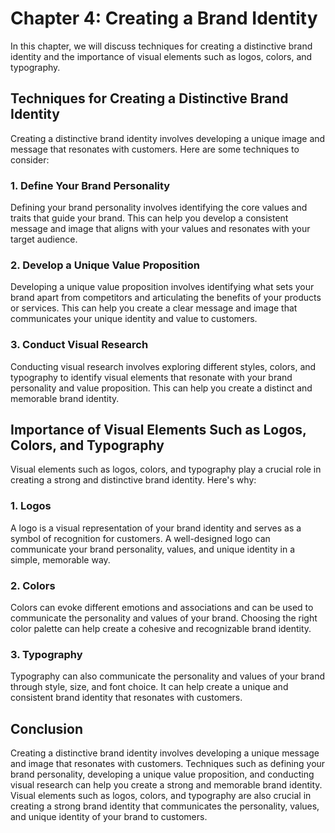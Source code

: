 Chapter 4: Creating a Brand Identity
====================================

In this chapter, we will discuss techniques for creating a distinctive brand identity and the importance of visual elements such as logos, colors, and typography.

Techniques for Creating a Distinctive Brand Identity
----------------------------------------------------

Creating a distinctive brand identity involves developing a unique image and message that resonates with customers. Here are some techniques to consider:

### 1. Define Your Brand Personality

Defining your brand personality involves identifying the core values and traits that guide your brand. This can help you develop a consistent message and image that aligns with your values and resonates with your target audience.

### 2. Develop a Unique Value Proposition

Developing a unique value proposition involves identifying what sets your brand apart from competitors and articulating the benefits of your products or services. This can help you create a clear message and image that communicates your unique identity and value to customers.

### 3. Conduct Visual Research

Conducting visual research involves exploring different styles, colors, and typography to identify visual elements that resonate with your brand personality and value proposition. This can help you create a distinct and memorable brand identity.

Importance of Visual Elements Such as Logos, Colors, and Typography
-------------------------------------------------------------------

Visual elements such as logos, colors, and typography play a crucial role in creating a strong and distinctive brand identity. Here's why:

### 1. Logos

A logo is a visual representation of your brand identity and serves as a symbol of recognition for customers. A well-designed logo can communicate your brand personality, values, and unique identity in a simple, memorable way.

### 2. Colors

Colors can evoke different emotions and associations and can be used to communicate the personality and values of your brand. Choosing the right color palette can help create a cohesive and recognizable brand identity.

### 3. Typography

Typography can also communicate the personality and values of your brand through style, size, and font choice. It can help create a unique and consistent brand identity that resonates with customers.

Conclusion
----------

Creating a distinctive brand identity involves developing a unique message and image that resonates with customers. Techniques such as defining your brand personality, developing a unique value proposition, and conducting visual research can help you create a strong and memorable brand identity. Visual elements such as logos, colors, and typography are also crucial in creating a strong brand identity that communicates the personality, values, and unique identity of your brand to customers.
